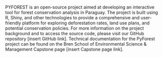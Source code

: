 PYFOREST is an open-source project aimed at developing an interactive tool for forest conservation analysis in Paraguay. The project is built using R, Shiny, and other technologies to provide a comprehensive and user-friendly platform for exploring deforestation rates, land use plans, and potential conservation policies. For more information on the project background and to access the source code, please visit our GitHub repository [insert GitHub link]. Technical documentation for the PyForest project can be found on the Bren School of Environmental Science & Management Capstone page [insert Capstone page link].